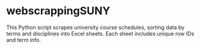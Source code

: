 # webscrappingSUNY
This Python script scrapes university course schedules, sorting data by terms and disciplines into Excel sheets. Each sheet includes unique row IDs and term info.
